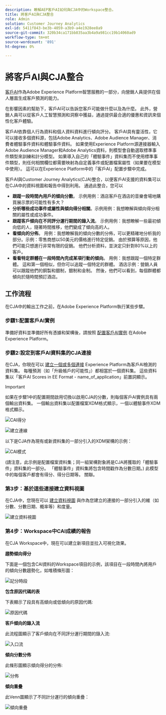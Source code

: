 ```yaml
---
description: 瞭解AEP客戶AI如何與CJA中的Workspace整合。
title: 將客戶AI與CJA整合
role: Admin
solution: Customer Journey Analytics
exl-id: 5411f843-be3b-4059-a3b9-a4e1928ee8a9
source-git-commit: 320b34ca171bb835aa3b4a9a981cc19b14060ad9
workflow-type: tm+mt
source-wordcount: '891'
ht-degree: 0%

---
```


# 將客戶AI與CJA整合

[客戶AI](https://experienceleague.adobe.com/docs/experience-platform/intelligent-services/customer-ai/overview.html?lang=en)作為Adobe Experience Platform智慧服務的一部分，向營銷人員提供在個人層面生成客戶預測的能力。

在影響因素的幫助下，客戶AI可以告訴您客戶可能做什麼以及為什麼。 此外，營銷人員可以從客戶人工智慧預測和洞察中獲益，通過提供最合適的優惠和資訊來個性化客戶體驗。

客戶AI依靠個人行為資料和個人資料資料進行傾向評分。 客戶AI具有靈活性，它可以接收多個資料源，包括Adobe Analytics、Adobe Audience Manager、消費者體驗事件資料和體驗事件資料。 如果使用Experience Platform源連接器輸入Adobe Audience Manager和Adobe Analytics資料，則模型會自動選取標準事件類型來訓練和計分模型。 如果導入自己的「體驗事件」資料集而不使用標準事件類型，則任何相關欄位都需要映射為自定義事件或配置檔案屬性（如果要在模型中使用）。 這可以在Experience Platform中的「客戶AI」配置步驟中完成。&#x200B;

客戶AI與Customer Journey Analytics(CJA)整合，以便客戶AI支援的資料集可以在CJA中的資料視圖和報告中得到利用。 通過此整合，您可以

* **跟蹤一段時間內用戶的傾向分數**。 示例用例：酒店客戶在酒店的音樂會場地購買展示票的可能性有多大？
* **分析哪些成功事件或屬性與傾向得分相關**。&#x200B;示例用例：我想瞭解與傾向得分相關的屬性或成功事件。
* **跟蹤客戶傾向在不同評分運行期間的錄入流**。 示例用例：我想瞭解一些最初傾向低的人，隨著時間推移，他們變成了傾向高的人&#x200B;。
* **看傾向的分佈**。 用例：我想瞭解我的傾向分數的分佈，可以更精確地分析我的部分。&#x200B;示例：零售商想以50美元的價格進行特定促銷。 由於預算等原因，他們可能只想進行非常有限的促銷。 他們分析資料，並決定只針對80%以&#x200B;上的客戶。
* **看看特定群體在一段時間內完成某項行動的傾向**。 用例：我想跟蹤一個特定群體。 這和第一個相似，但你可以追蹤一個特定的群體&#x200B;。 酒店示例：營銷人員可以跟蹤他們的銅製和銀制，銀制和金制。 然後，他們可以看到，每個群體都傾向於隨時間預訂酒店。&#x200B;

## 工作流程

在CJA中的輸出工作之前，在Adobe Experience Platform執行某些步驟。

### 步驟1:配置客戶AI實例

準備好資料並準備好所有憑據和架構後，請按照 [配置客戶AI實例](https://experienceleague.adobe.com/docs/experience-platform/intelligent-services/customer-ai/user-guide/configure.html?lang=en) 在Adobe Experience Platform。

### 步驟2:設定到客戶AI資料集的CJA連接

在CJA，你現在可以 [建立一個或多個連接](/help/connections/create-connection.md) Experience Platform為客戶AI檢測的資料集。 每種預測（如「升級帳戶的可能性」）都相當於一個資料集。 這些資料集以「客戶AI Scores in EE Format - name_of_application」前置詞顯示。

>[!IMPORTANT]
>
>如果在步驟1中的配置期間啟用切換以啟用CJA的分數，則每個客戶AI實例具有兩個輸出資料集。 一個輸出資料集以配置檔案XDM格式顯示，一個以體驗事件XDM格式顯示。

![CAI得分](assets/cai-scores.png)

![建立連線](assets/create-conn.png)

以下是CJA作為現有或新資料集的一部分引入的XDM架構的示例：

![CAI模式](assets/cai-schema.png)

(請注意，此示例是配置檔案資料集；同一組架構對象將是CJA將獲取的「體驗事件」資料集的一部分。 「體驗事件」資料集將包含時間戳作為分數日期。) 此模型中的每個客戶都會有得分、得分日期等。 關聯。

### 第3步：基於這些連接建立資料視圖

在CJA中，您現在可以 [建立資料視圖](/help/data-views/create-dataview.md) 與作為您建立的連接的一部分引入的維（如分數、分數日期、概率等）和度量。

![建立資料視圖](assets/create-dataview.png)

### 第4步：Workspace中CAI成績的報告

在CJA Workspace中，現在可以建立新項目並拉入可視化效果。

**趨勢傾向得分**

下面是一個包含CAI資料的Workspace項目的示例，該項目在一段時間內將用戶的傾向分數&#x200B;趨勢化，如堆積條形圖：

![記分時段](assets/workspace-scores.png)

**包含原因代碼的表**

下表顯示了段具有高傾向或低傾向的原因代碼&#x200B;:

![原因代碼](assets/reason-codes.png)

**客戶傾向的錄入流**

此流程圖顯示了客戶傾向在不同評分運行期間的錄入流&#x200B;:

![入口流](assets/flow.png)

**傾向分數分佈**

此條形圖顯示傾向得分的分佈&#x200B;:

![分佈](assets/distribution.png)

**傾向重疊**

此Venn圖顯示了不同計分運行的傾向重疊：

![傾向重疊](assets/venn.png)
